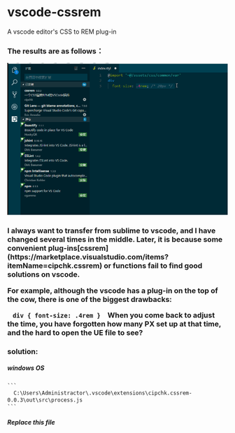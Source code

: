 # vscode-cssrem
A vscode editor's CSS to REM plug-in

### The results are as follows：

![](https://github.com/wanlixi/vscode-cssrem/blob/master/vscode-cssrem-plugin.gif)

<h3> 
  I always want to transfer from sublime to vscode, and I have changed several times in the middle. Later, it is because some convenient plug-ins[cssrem](https://marketplace.visualstudio.com/items?itemName=cipchk.cssrem) or functions fail to find good solutions on vscode.

For example, although the vscode has a plug-in on the top of the cow, there is one of the biggest drawbacks:

  <code>
    div {
      font-size: .4rem
    }
  </code>
  When you come back to adjust the time, you have forgotten how many PX set up at that time, and the hard to open the UE file to see?
</h3>

### solution:
  ##### windows OS
    ```
      C:\Users\Administractor\.vscode\extensions\cipchk.cssrem-0.0.3\out\src\process.js
    ```
  ##### Replace this file
